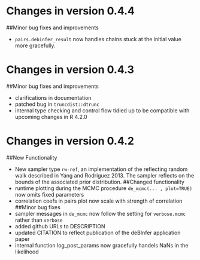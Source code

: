 # Changes in version 0.4.4
##Minor bug fixes and improvements
* `pairs.debinfer_result` now handles chains stuck at the initial value more gracefully.
# Changes in version 0.4.3
##Minor bug fixes and improvements
* clarifications in documentation
* patched bug in `truncdist::dtrunc`
* internal type checking and control flow tidied up to be compatible with upcoming changes in R 4.2.0
# Changes in version 0.4.2
##New Functionality
* New sampler type `rw-ref`, an implementation of the reflecting random walk described in Yang and Rodriguez 2013. The sampler reflects on the bounds of the associated prior distribution.
##Changed functionality
* runtime plotting during the MCMC procedure `de_mcmc(... , plot=TRUE)` now omits fixed parameters
* correlation coefs in pairs plot now scale with strength of correlation 
##Minor bug fixes
* sampler messages in `de_mcmc` now follow the setting for `verbose.mcmc` rather than `verbose`
* added github URLs to DESCRIPTION
* updated CITATION to reflect publication of the deBInfer application paper
* internal function log_post_params now gracefully handels NaNs in the likelihood 
